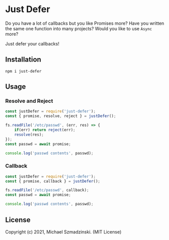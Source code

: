# Just Defer

Do you have a lot of callbacks but you like Promises more?
Have you written the same one function into many projects?
Would you like to use `Async` more?

Just defer your callbacks!

## Installation

`npm i just-defer`

## Usage

### Resolve and Reject

```js
const justDefer = require('just-defer');
const { promise, resolve, reject } = justDefer();

fs.readFile('/etc/passwd', (err, res) => {
    if(err) return reject(err);
    resolve(res);
});
const passwd = await promise;

console.log('passwd contents', passwd);
```

### Callback

```js
const justDefer = require('just-defer');
const { promise, callback } = justDefer();

fs.readFile('/etc/passwd', callback);
const passwd = await promise;

console.log('passwd contents', passwd);
```

## License

Copyright (c) 2021, Michael Szmadzinski. (MIT License)
